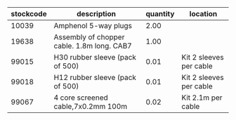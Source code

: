 |stockcode|description|quantity|location|
|---------|-----------|--------|--------|
|10039|Amphenol 5-way plugs|2.00||
|19638|Assembly of chopper cable. 1.8m long. CAB7|1.00||
|99015|H30 rubber sleeve (pack of 500)|0.01|Kit 2 sleeves per cable|
|99018|H12 rubber sleeve (pack of 500)|0.01|Kit 2 sleeves per cable|
|99067|4 core screened cable,7x0.2mm 100m|0.02|Kit 2.1m per cable |
